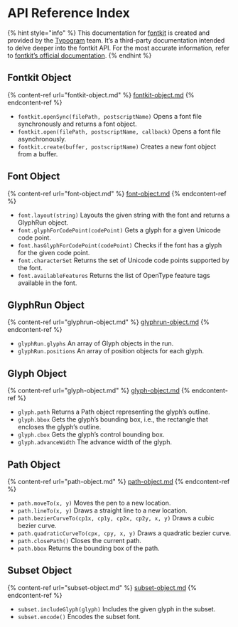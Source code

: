 # API Reference Index

{% hint style="info" %}
This documentation for [fontkit](https://github.com/foliojs/fontkit) is created and provided by the [Typogram](https://typogram.co/) team. It’s a third-party documentation intended to delve deeper into the fontkit API. For the most accurate information, refer to [fontkit’s official documentation](https://github.com/foliojs/fontkit#readme).
{% endhint %}

## **Fontkit Object**

{% content-ref url="fontkit-object.md" %}
[fontkit-object.md](fontkit-object.md)
{% endcontent-ref %}

* `fontkit.openSync(filePath, postscriptName)` Opens a font file synchronously and returns a font object.
* `fontkit.open(filePath, postscriptName, callback)` Opens a font file asynchronously.
* `fontkit.create(buffer, postscriptName)` Creates a new font object from a buffer.

## **Font Object**

{% content-ref url="font-object.md" %}
[font-object.md](font-object.md)
{% endcontent-ref %}

* `font.layout(string)` Layouts the given string with the font and returns a GlyphRun object.
* `font.glyphForCodePoint(codePoint)` Gets a glyph for a given Unicode code point.
* `font.hasGlyphForCodePoint(codePoint)` Checks if the font has a glyph for the given code point.
* `font.characterSet` Returns the set of Unicode code points supported by the font.
* `font.availableFeatures` Returns the list of OpenType feature tags available in the font.

## **GlyphRun Object**

{% content-ref url="glyphrun-object.md" %}
[glyphrun-object.md](glyphrun-object.md)
{% endcontent-ref %}

* `glyphRun.glyphs` An array of Glyph objects in the run.
* `glyphRun.positions` An array of position objects for each glyph.

## **Glyph Object**

{% content-ref url="glyph-object.md" %}
[glyph-object.md](glyph-object.md)
{% endcontent-ref %}

* `glyph.path` Returns a Path object representing the glyph’s outline.
* `glyph.bbox` Gets the glyph’s bounding box, i.e., the rectangle that encloses the glyph’s outline.
* `glyph.cbox` Gets the glyph’s control bounding box.
* `glyph.advanceWidth` The advance width of the glyph.

## **Path Object**

{% content-ref url="path-object.md" %}
[path-object.md](path-object.md)
{% endcontent-ref %}

* `path.moveTo(x, y)` Moves the pen to a new location.
* `path.lineTo(x, y)` Draws a straight line to a new location.
* `path.bezierCurveTo(cp1x, cp1y, cp2x, cp2y, x, y)` Draws a cubic bezier curve.
* `path.quadraticCurveTo(cpx, cpy, x, y)` Draws a quadratic bezier curve.
* `path.closePath()` Closes the current path.
* `path.bbox` Returns the bounding box of the path.

## Subset Object

{% content-ref url="subset-object.md" %}
[subset-object.md](subset-object.md)
{% endcontent-ref %}

* `subset.includeGlyph(glyph)` Includes the given glyph in the subset.
* `subset.encode()` Encodes the subset font.
